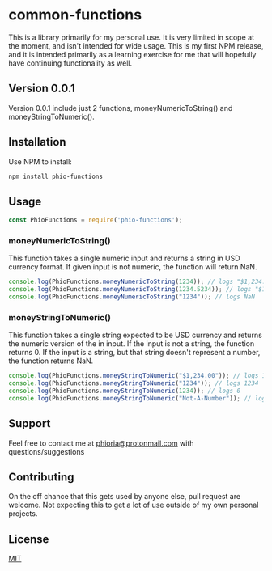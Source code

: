 # common-functions

This is a library primarily for my personal use.  It is very limited in scope at the moment, and isn't intended for wide usage.  This is my first NPM release, and it is intended primarily as a learning exercise for me that will hopefully have continuing functionality as well.

## Version 0.0.1

Version 0.0.1 include just 2 functions, moneyNumericToString() and moneyStringToNumeric().

## Installation

Use NPM to install:

```bash
npm install phio-functions
```

## Usage

```js script
const PhioFunctions = require('phio-functions');
```

### moneyNumericToString()

This function takes a single numeric input and returns a string in USD currency format.  If given input is not numeric, the function will return NaN.

```js script
console.log(PhioFunctions.moneyNumericToString(1234)); // logs "$1,234.00"
console.log(PhioFunctions.moneyNumericToString(1234.5234)); // logs "$1,234.52"
console.log(PhioFunctions.moneyNumericToString("1234")); // logs NaN
```

### moneyStringToNumeric()

This function takes a single string expected to be USD currency and returns the numeric version of the in input.  If the input is not a string, the function returns 0.  If the input is a string, but that string doesn't represent a number, the function returns NaN.

```js script
console.log(PhioFunctions.moneyStringToNumeric("$1,234.00")); // logs 1234
console.log(PhioFunctions.moneyStringToNumeric("1234")); // logs 1234
console.log(PhioFunctions.moneyStringToNumeric(1234)); // logs 0
console.log(PhioFunctions.moneyStringToNumeric("Not-A-Number")); // logs NaN
```

## Support

Feel free to contact me at phioria@protonmail.com with questions/suggestions

## Contributing

On the off chance that this gets used by anyone else, pull request are welcome.  Not expecting this to get a lot of use outside of my own personal projects.

## License
[MIT](https://choosealicense.com/licenses/mit/)